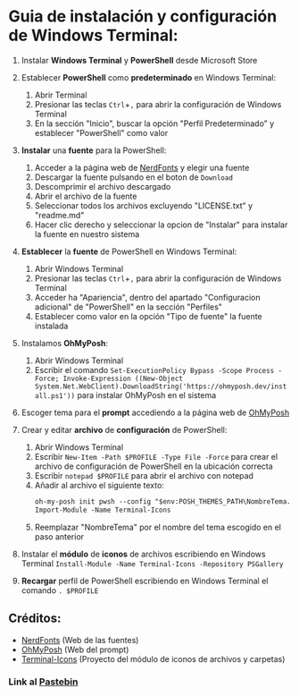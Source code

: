 # Guia de instalación y configuración de Windows Terminal:

1. Instalar **Windows Terminal** y **PowerShell** desde Microsoft Store
2. Establecer **PowerShell** como **predeterminado** en Windows Terminal:
    1. Abrir Terminal
    2. Presionar las teclas `Ctrl`+`,` para abrir la configuración de Windows Terminal
    3. En la sección "Inicio", buscar la opción "Perfil Predeterminado" y establecer "PowerShell" como valor
3. **Instalar** una **fuente** para la PowerShell:
    1. Acceder a la página web de [NerdFonts](https://www.nerdfonts.com/font-downloads) y elegir una fuente
    2. Descargar la fuente pulsando en el boton de `Download`
    3. Descomprimir el archivo descargado
    4. Abrir el archivo de la fuente
    5. Seleccionar todos los archivos excluyendo "LICENSE.txt" y "readme.md"
    6. Hacer clic derecho y seleccionar la opcion de "Instalar" para instalar la fuente en nuestro sistema
4. **Establecer** la **fuente** de PowerShell en Windows Terminal:
    1. Abrir Windows Terminal
    2. Presionar las teclas `Ctrl`+`,` para abrir la configuración de Windows Terminal
    3. Acceder ha "Apariencia", dentro del apartado "Configuracion adicional" de "PowerShell" en la sección "Perfiles"
    4. Establecer como valor en la opción "Tipo de fuente" la fuente instalada
5. Instalamos **OhMyPosh**:
    1. Abrir Windows Terminal
    2. Escribir el comando `Set-ExecutionPolicy Bypass -Scope Process -Force; Invoke-Expression ((New-Object System.Net.WebClient).DownloadString('https://ohmyposh.dev/install.ps1'))` para instalar OhMyPosh en el sistema
6. Escoger tema para el **prompt** accediendo a la página web de [OhMyPosh](https://ohmyposh.dev/docs/themes)

7. Crear y editar **archivo** de **configuración** de PowerShell:
    1. Abrir Windows Terminal
    2. Escribir `New-Item -Path $PROFILE -Type File -Force` para crear el archivo de configuración de PowerShell en la ubicación correcta
    3. Escribir `notepad $PROFILE` para abrir el archivo con notepad
    4. Añadir al archivo el siguiente texto:
        ```txt
        oh-my-posh init pwsh --config "$env:POSH_THEMES_PATH\NombreTema.omp.json" | Invoke-Expression
        Import-Module -Name Terminal-Icons
        ```
    5. Reemplazar "NombreTema" por el nombre del tema escogido en el paso anterior
8. Instalar el **módulo** de **iconos** de archivos escribiendo en Windows Terminal `Install-Module -Name Terminal-Icons -Repository PSGallery`
9. **Recargar** perfil de PowerShell escribiendo en Windows Terminal el comando `. $PROFILE`

## Créditos:

* [NerdFonts](https://www.nerdfonts.com) (Web de las fuentes)
* [OhMyPosh](https://ohmyposh.dev) (Web del prompt)
* [Terminal-Icons](https://github.com/devblackops/Terminal-Icons) (Proyecto del módulo de iconos de archivos y carpetas)

### Link al [Pastebin](https://pastebin.com/Cddz1498)